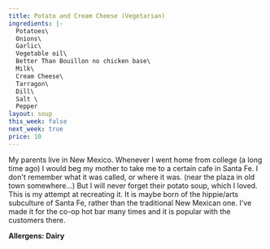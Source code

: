 ```yaml
---
title: Potato and Cream Cheese (Vegetarian)
ingredients: |-
  Potatoes\
  Onions\
  Garlic\
  Vegetable oil\
  Better Than Bouillon no chicken base\
  Milk\
  Cream Cheese\
  Tarragon\
  Dill\
  Salt \
  Pepper
layout: soup
this_week: false
next_week: true
price: 10
---
```

My parents live in New Mexico. Whenever I went home from college (a long time ago) I would beg my mother to take me to a certain cafe in Santa Fe. I don't remember what it was called, or where it was. (near the plaza in old town somewhere...) But I will never forget their potato soup, which I loved. This is my attempt at recreating it. It is maybe born of the hippie/arts subculture of Santa Fe, rather than the  traditional New Mexican one. I've made it for the co-op hot bar many times and it is popular with the customers there.

**Allergens: Dairy**